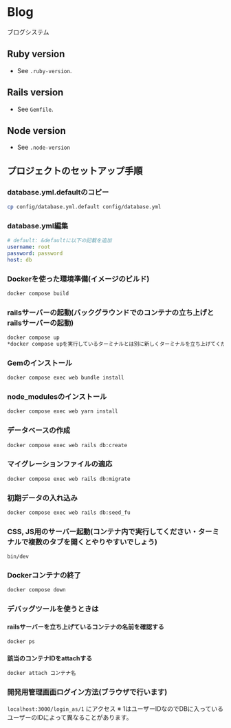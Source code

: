 # Blog

ブログシステム

## Ruby version

- See `.ruby-version`.

## Rails version

- See `Gemfile`.

## Node version

- See `.node-version`

## プロジェクトのセットアップ手順

### database.yml.defaultのコピー

```bash
cp config/database.yml.default config/database.yml
```

### database.yml編集

```yml
# default: &defaultに以下の記載を追加
username: root
password: password
host: db
```

### Dockerを使った環境準備(イメージのビルド)

```bash
docker compose build
```

### railsサーバーの起動(バックグラウンドでのコンテナの立ち上げとrailsサーバーの起動)

```bash
docker compose up
*docker compose upを実行しているターミナルとは別に新しくターミナルを立ち上げてください。新しいターミナルにて以下のコマンドを実行してください。
```

### Gemのインストール

```bash
docker compose exec web bundle install
```

### node_modulesのインストール

```bash
docker compose exec web yarn install
```

### データベースの作成

```bash
docker compose exec web rails db:create
```

### マイグレーションファイルの適応

```bash
docker compose exec web rails db:migrate
```

### 初期データの入れ込み

```bash
docker compose exec web rails db:seed_fu
```

### CSS, JS用のサーバー起動(コンテナ内で実行してください・ターミナルで複数のタブを開くとやりやすいでしょう)

```
bin/dev
```

### Dockerコンテナの終了

```bash
docker compose down
```

### デバッグツールを使うときは

#### railsサーバーを立ち上げているコンテナの名前を確認する

```bash
docker ps
```

#### 該当のコンテナIDをattachする

```bash
docker attach コンテナ名
```

### 開発用管理画面ログイン方法(ブラウザで行います)

`localhost:3000/login_as/1` にアクセス
※ 1はユーザーIDなのでDBに入っているユーザーのIDによって異なることがあります。

